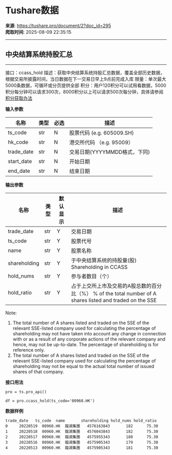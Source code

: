 # Tushare数据

**来源**: https://tushare.pro/document/2?doc_id=295  
**爬取时间**: 2025-08-09 22:35:15

---

## 中央结算系统持股汇总

---

接口：ccass\_hold
描述：获取中央结算系统持股汇总数据，覆盖全部历史数据，根据交易所披露时间，当日数据在下一交易日早上9点前完成入库
限量：单次最大5000条数据，可循环或分页提供全部
积分：用户120积分可以试用看数据，5000积分每分钟可以请求300次，8000积分以上可以请求500次每分钟，具体请参阅[积分获取办法](https://tushare.pro/document/1?doc_id=13)

**输入参数**

| 名称 | 类型 | 必选 | 描述 |
| --- | --- | --- | --- |
| ts\_code | str | N | 股票代码 (e.g. 605009.SH) |
| hk\_code | str | N | 港交所代码 （e.g. 95009） |
| trade\_date | str | N | 交易日期(YYYYMMDD格式，下同) |
| start\_date | str | N | 开始日期 |
| end\_date | str | N | 结束日期 |

**输出参数**

| 名称 | 类型 | 默认显示 | 描述 |
| --- | --- | --- | --- |
| trade\_date | str | Y | 交易日期 |
| ts\_code | str | Y | 股票代号 |
| name | str | Y | 股票名称 |
| shareholding | str | Y | 于中央结算系统的持股量(股) Shareholding in CCASS |
| hold\_nums | str | Y | 参与者数目（个） |
| hold\_ratio | str | Y | 占于上交所上市及交易的A股总数的百分比（%） % of the total number of A shares listed and traded on the SSE |

Note:

1. The total number of A shares listed and traded on the SSE of the relevant SSE-listed company used for calculating the percentage of shareholding may not have taken into account any change in connection with or as a result of any corporate actions of the relevant company and hence, may not be up-to-date. The percentage of shareholding is for reference only.
2. The total number of A shares listed and traded on the SSE of the relevant SSE-listed company used for calculating the percentage of shareholding may not be equal to the actual total number of issued shares of that company.

**接口用法**

```
pro = ts.pro_api()

df = pro.ccass_hold(ts_code='00960.HK')
```

**数据样例**

```
trade_date   ts_code  name       shareholding hold_nums hold_ratio
0     20220519  00960.HK  龍湖集團   4576163843       182      75.30
1     20220518  00960.HK  龍湖集團   4576043843       182      75.30
2     20220517  00960.HK  龍湖集團   4575955343       180      75.30
3     20220516  00960.HK  龍湖集團   4575905343       179      75.30
4     20220513  00960.HK  龍湖集團   4575905343       181      75.30
```
